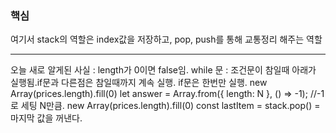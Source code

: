 ### 핵심

여기서 stack의 역할은 index값을 저장하고, pop, push를 통해 교통정리 해주는 역할

---

오늘 새로 알게된 사실 : length가 0이면 false임.
while 문 : 조건문이 참일때 아래가 실행됨.if문과 다른점은 참일때까지 계속 실행. if문은 한번만 실행.
new Array(prices.length).fill(0)
let answer = Array.from({ length: N }, () => -1); //-1 로 세팅 N만큼.
new Array(prices.length).fill(0)
const lastItem = stack.pop() = 마지막 값을 꺼낸다.

